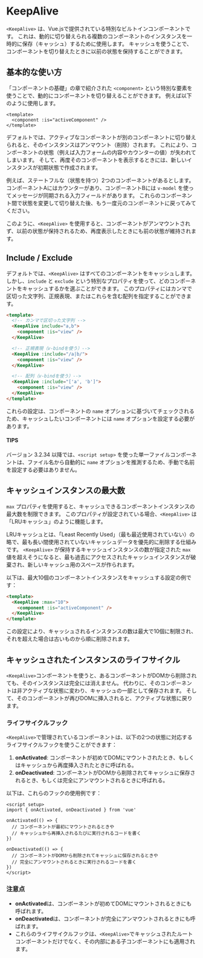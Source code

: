 # KeepAlive
`<KeepAlive>` は、Vue.jsで提供されている特別なビルトインコンポーネントです。
これは、動的に切り替えられる複数のコンポーネントのインスタンスを一時的に保存（キャッシュ）するために使用します。
キャッシュを使うことで、コンポーネントを切り替えたときに以前の状態を保持することができます。
## 基本的な使い方
「コンポーネントの基礎」の章で紹介された `<component>` という特別な要素を使うことで、動的にコンポーネントを切り替えることができます。
例えば以下のように使用します。

```vue
<template>
  <component :is="activeComponent" />
</template>
```

デフォルトでは、アクティブなコンポーネントが別のコンポーネントに切り替えられると、そのインスタンスはアンマウント（削除）されます。
これにより、コンポーネントの状態（例えば入力フォームの内容やカウンターの値）が失われてしまいます。
そして、再度そのコンポーネントを表示するときには、新しいインスタンスが初期状態で作成されます。

例えば、ステートフルな（状態を持つ）2つのコンポーネントがあるとします。
コンポーネントAにはカウンターがあり、コンポーネントBには `v-model` を使ってメッセージが同期される入力フィールドがあります。
これらのコンポーネント間で状態を変更して切り替えた後、もう一度元のコンポーネントに戻ってみてください。

このように、`<KeepAlive>` を使用すると、コンポーネントがアンマウントされず、以前の状態が保持されるため、再度表示したときにも前の状態が維持されます。

## Include / Exclude
デフォルトでは、`<KeepAlive>` はすべてのコンポーネントをキャッシュします。
しかし、`include` と `exclude` という特別なプロパティを使って、どのコンポーネントをキャッシュするかを選ぶことができます。
このプロパティにはカンマで区切った文字列、正規表現、またはこれらを含む配列を指定することができます。

```html
<template>
  <!-- カンマで区切った文字列 -->
  <KeepAlive include="a,b">
    <component :is="view" />
  </KeepAlive>

  <!-- 正規表現（v-bindを使う）-->
  <KeepAlive :include="/a|b/">
    <component :is="view" />
  </KeepAlive>

  <!-- 配列（v-bindを使う）-->
  <KeepAlive :include="['a', 'b']">
    <component :is="view" />
  </KeepAlive>
</template>
```

これらの設定は、コンポーネントの `name` オプションに基づいてチェックされるため、キャッシュしたいコンポーネントには `name` オプションを設定する必要があります。
#### TIPS
バージョン 3.2.34 以降では、`<script setup>` を使った単一ファイルコンポーネントは、ファイル名から自動的に `name` オプションを推測するため、手動で名前を設定する必要はありません。

## キャッシュインスタンスの最大数

`max` プロパティを使用すると、キャッシュできるコンポーネントインスタンスの最大数を制限できます。
このプロパティが設定されている場合、`<KeepAlive>` は「LRUキャッシュ」のように機能します。

LRUキャッシュとは、「Least Recently Used」（最も最近使用されていない）の略で、最も長い間使用されていないキャッシュデータを優先的に削除する仕組みです。
`<KeepAlive>` が保持するキャッシュインスタンスの数が指定された `max` 値を超えそうになると、最も過去にアクセスされたキャッシュインスタンスが破棄され、新しいキャッシュ用のスペースが作られます。

以下は、最大10個のコンポーネントインスタンスをキャッシュする設定の例です：

```html
<template>
  <KeepAlive :max="10">
    <component :is="activeComponent" />
  </KeepAlive>
</template>
```

この設定により、キャッシュされるインスタンスの数は最大で10個に制限され、それを超えた場合は古いものから順に削除されます。

## キャッシュされたインスタンスのライフサイクル
`<KeepAlive>`コンポーネントを使うと、あるコンポーネントがDOMから削除されても、そのインスタンスは完全には消えません。
代わりに、そのコンポーネントは非アクティブな状態に変わり、キャッシュの一部として保存されます。
そして、そのコンポーネントが再びDOMに挿入されると、アクティブな状態に戻ります。
### ライフサイクルフック
`<KeepAlive>`で管理されているコンポーネントは、以下の2つの状態に対応するライフサイクルフックを使うことができます：
1. **onActivated**: コンポーネントが初めてDOMにマウントされたとき、もしくはキャッシュから再度挿入されたときに呼ばれる。
2. **onDeactivated**: コンポーネントがDOMから削除されてキャッシュに保存されるとき、もしくは完全にアンマウントされるときに呼ばれる。

以下は、これらのフックの使用例です：

```vue
<script setup>
import { onActivated, onDeactivated } from 'vue'

onActivated(() => {
  // コンポーネントが最初にマウントされるときや
  // キャッシュから再挿入されるたびに実行されるコードを書く
})

onDeactivated(() => {
  // コンポーネントがDOMから削除されてキャッシュに保存されるときや
  // 完全にアンマウントされるときに実行されるコードを書く
})
</script>
```
### 注意点
- **onActivated**は、コンポーネントが初めてDOMにマウントされるときにも呼ばれます。
- **onDeactivated**は、コンポーネントが完全にアンマウントされるときにも呼ばれます。
- これらのライフサイクルフックは、`<KeepAlive>`でキャッシュされたルートコンポーネントだけでなく、その内部にある子コンポーネントにも適用されます。

